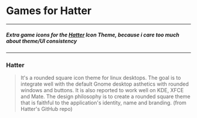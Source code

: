 # Games for Hatter
---
##### Extra game icons for the [Hatter](https://github.com/Mibea/Hatter) Icon Theme, because i care too much about theme/UI consistency
---
### Hatter
> It's a rounded square icon theme for linux desktops. The goal is to integrate well with the default Gnome desktop asthetics with rounded windows and buttons. It is also reported to work well on KDE, XFCE and Mate. The design philosophy is to create a rounded square theme that is faithful to the application's identity, name and branding. (from Hatter's GitHub repo)
